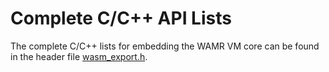 # Complete C/C++ API Lists

The complete C/C++ lists for embedding the WAMR VM core can be found in the header file [wasm_export.h](https://github.com/bytecodealliance/wasm-micro-runtime/blob/main/core/iwasm/include/wasm_export.h).

